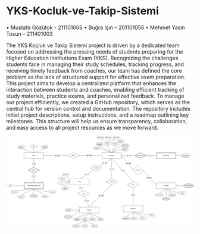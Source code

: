 # YKS-Kocluk-ve-Takip-Sistemi

•	Mustafa Gözütok - 211101066
•	Buğra Işın – 201101056
•	Mehmet Yasin Tosun – 211401003

The YKS Koçluk ve Takip Sistemi project is driven by a dedicated team focused on addressing the pressing needs of students preparing for the Higher Education Institutions Exam (YKS). Recognizing the challenges students face in managing their study schedules, tracking progress, and receiving timely feedback from coaches, our team has defined the core problem as the lack of structured support for effective exam preparation. This project aims to develop a centralized platform that enhances the interaction between students and coaches, enabling efficient tracking of study materials, practice exams, and personalized feedback.
 To manage our project efficiently, we created a GitHub repository, which serves as the central hub for version control and documentation. The repository includes initial project descriptions, setup instructions, and a roadmap outlining key milestones. This structure will help us ensure transparency, collaboration, and easy access to all project resources as we move forward.

![ER Diagram](372-proje-step-2.jpg)
